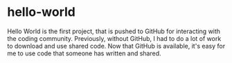 # hello-world
Hello World is the first project, that is pushed to GitHub for interacting with the coding community.
Previously, without GitHub, I had to do a lot of work to download and use shared code. Now that GitHub is available, it's easy for me to use code that someone has written and shared.

